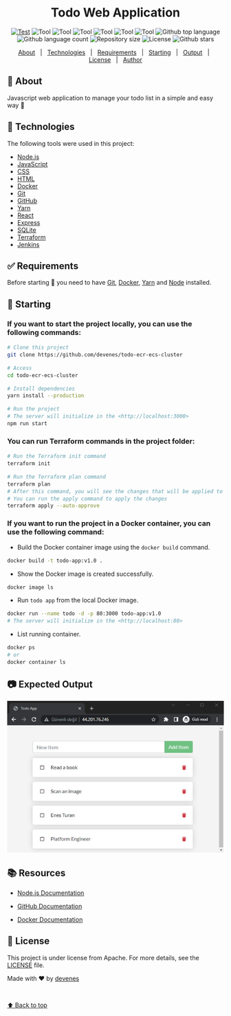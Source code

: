 <div align="center" id="top"> 
  <!-- <img src="./.github/app.gif" alt="Todo Web App" /> -->

  <!-- &#xa0; -->

  <!-- <a href="https://todowebapp.netlify.app">Demo</a> -->
</div>

<h1 align="center">Todo Web Application</h1>

<p align="center">
  <a href="https://github.com/devenes/todo-ecr-ecs-cluster/actions/workflows/node.js.yml"> <img src="https://github.com/devenes/todo-ecr-ecs-cluster/actions/workflows/node.js.yml/badge.svg" alt="Test"/></a>
  <img alt="Tool" src="https://shields.io/badge/-Terraform-%235835CC?logo=terraform&style=Flat">
  <img alt="Tool" src="https://badges.aleen42.com/src/docker.svg">
  <img alt="Tool" src="https://badges.aleen42.com/src/node.svg">
  <img alt="Tool" src="https://badges.aleen42.com/src/javascript.svg">
  <img alt="Tool" src="https://badges.aleen42.com/src/react.svg">
  <img alt="Tool" src="https://badges.aleen42.com/src/github.svg">
  <img alt="Github top language" src="https://img.shields.io/github/languages/top/devenes/todo-ecr-ecs-cluster?color=red">
  <img alt="Github language count" src="https://img.shields.io/github/languages/count/devenes/todo-ecr-ecs-cluster?color=purple">
  <img alt="Repository size" src="https://img.shields.io/github/repo-size/devenes/todo-ecr-ecs-cluster?color=green">
  <img alt="License" src="https://img.shields.io/github/license/devenes/todo-ecr-ecs-cluster?color=brown">  
  <img alt="Github stars" src="https://img.shields.io/github/stars/devenes/todo-ecr-ecs-cluster?color=56BEB8" /> 
  <!-- <img alt="Github issues" src="https://img.shields.io/github/issues/devenes/todo-ecr-ecs-cluster?color=56BEB8" />
  <img alt="Github forks" src="https://img.shields.io/github/forks/devenes/todo-ecr-ecs-cluster?color=56BEB8" />-->  
</p>

<!-- Status -->

<!-- <h4 align="center"> 
	🚧  Todo Web App 🚀 Under construction...  🚧
</h4> 

<hr> -->

<p align="center">
  <a href="#dart-about">About</a> &#xa0; | &#xa0; 
  <a href="#rocket-technologies">Technologies</a> &#xa0; | &#xa0;
  <a href="#white_check_mark-requirements">Requirements</a> &#xa0; | &#xa0;
  <a href="#checkered_flag-starting">Starting</a> &#xa0; | &#xa0;
  <a href="#-Expected-Output">Output</a> &#xa0; | &#xa0;
  <a href="#memo-license">License</a> &#xa0; | &#xa0;
  <a href="https://github.com/devenes" target="_blank">Author</a>
</p>

## :dart: About ##

Javascript web application to manage your todo list in a simple and easy way 🚀 

## :rocket: Technologies ##

The following tools were used in this project:

- [Node.js](https://nodejs.org/en/)
- [JavaScript](https://developer.mozilla.org/en-US/docs/Web/JavaScript)
- [CSS](https://developer.mozilla.org/en-US/docs/Web/CSS)
- [HTML](https://developer.mozilla.org/en-US/docs/Web/HTML)
- [Docker](https://www.docker.com/)
- [Git](https://git-scm.com/)
- [GitHub](https://github.com/)
- [Yarn](https://yarnpkg.com/)
- [React](https://reactjs.org/)
- [Express](https://expressjs.com/)
- [SQLite](https://www.sqlite.org/)
- [Terraform](https://www.terraform.io/)
- [Jenkins](https://jenkins.io/)

## :white_check_mark: Requirements ##

Before starting :checkered_flag: you need to have [Git](https://git-scm.com), [Docker](https://www.docker.com/), [Yarn](https://yarnpkg.com/) and [Node](https://nodejs.org/en/) installed.

## :checkered_flag: Starting ##

### If you want to start the project locally, you can use the following commands:

```bash
# Clone this project
git clone https://github.com/devenes/todo-ecr-ecs-cluster
```

```bash
# Access
cd todo-ecr-ecs-cluster
```

```bash
# Install dependencies
yarn install --production
```

```bash
# Run the project
# The server will initialize in the <http://localhost:3000>
npm run start
```

### You can run Terraform commands in the project folder:

```bash
# Run the Terraform init command
terraform init
```

```bash
# Run the Terraform plan command
terraform plan
# After this command, you will see the changes that will be applied to the infrastructure
# You can run the apply command to apply the changes
terraform apply --auto-approve
```

### If you want to run the project in a Docker container, you can use the following command:

- Build the Docker container image using the `docker build` command.

```bash
docker build -t todo-app:v1.0 .
```

- Show the Docker image is created successfully.

```bash
docker image ls
```

- Run `todo app` from the local Docker image.

```bash
docker run --name todo -d -p 80:3000 todo-app:v1.0
# The server will initialize in the <http://localhost:80>
```

- List running container.

```bash
docker ps
# or
docker container ls
```

## 📷 Expected Output ##

![output](output.jpg)

## 📚 Resources

- [Node.js Documentation](https://nodejs.org/en/docs/)

- [GitHub Documentation](https://docs.github.com/en/get-started/)

- [Docker Documentation](https://docs.docker.com/get-started/overview/)

## :memo: License ##

This project is under license from Apache. For more details, see the [LICENSE](LICENSE) file.


Made with :heart: by <a href="https://github.com/devenes" target="_blank">devenes</a>

&#xa0;

<a href="#top">⬆️ Back to top</a>
